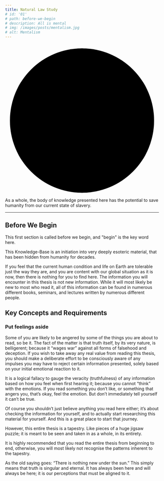 ```yaml
---
title: Natural Law Study
# id: '01'
# path: before-we-begin
# description: All is mental
# img: /images/posts/mentalism.jpg
# alt: Mentalism
---
```


<div class="mt-10 mb-24 w-40 h-40 md:w-56 md:h-56 lg:w-72 lg:h-72 xl:w-80 xl:h-80">
  <svg xmlns:xlink="http://www.w3.org/1999/xlink" viewBox="0 0 546 546" class="stroke-[10] fill-none stroke-black dark:stroke-white">
    <ellipse class="sol-ment oval oval-sm fill-none" rx="128" ry="128" cx="273" cy="273"/>
    <ellipse class="sol-corr oval oval-sm fill-none" rx="128" ry="128" cx="273" cy="145"/>
    <ellipse class="sol-vibr oval oval-sm fill-none" rx="128" ry="128" cx="384" cy="209"/>
    <ellipse class="sol-pola oval oval-sm fill-none" rx="128" ry="128" cx="384" cy="337"/>
    <ellipse class="sol-rhyt oval oval-sm fill-none" rx="128" ry="128" cx="273" cy="401"/>
    <ellipse class="sol-caus oval oval-sm fill-none" rx="128" ry="128" cx="162" cy="337"/>
    <ellipse class="sol-gend oval oval-sm fill-none" rx="128" ry="128" cx="162" cy="209"/>
    <ellipse class="sol-care oval oval-lg fill-none" rx="256" ry="256" cx="273" cy="273"/>
  </svg>
</div>

<div class="flex px-4 py-2 mb-8 font-mono text-xs border">
  As a whole, the body of knowledge presented here has the potential to save humanity from our current state of slavery.
</div>

<hr class="my-8 border border-b-4">

## Before We Begin

This first section is called before we begin, and "begin" is the key word here. 

<span class="desc">This Knowledge-Base is an initiation into very deeply esoteric material, that has been hidden from humanity for decades.</span>

If you feel that the current human condition and life on Earth are tolerable just the way they are, and you are content with our global situation as it is now, then there is nothing for you to find here. The information you will encounter in this thesis is not new information. While it will most likely be new to most who read it, all of this information can be found in numerous different books, seminars, and lectures written by numerous different people.

## Key Concepts and Requirements

### Put feelings aside
  Some of you are likely to be angered by some of the things you are about to read, so be it. The fact of the matter is that truth itself, by its very nature, is belligerent; because it “wages war” against all forms of falsehood and deception. If you wish to take away any real value from reading this thesis, you should make a deliberate effort to be consciously aware of any impulses you may have to reject certain information presented, solely based on your initial emotional reaction to it.

It is a logical fallacy to gauge the veracity (truthfulness) of any information based on how you feel when first hearing it; because you cannot “think” with the emotions. If you read something you don’t like, or something that angers you, that’s okay, feel the emotion.
But don’t immediately tell yourself it can’t be true.

Of course you shouldn’t just believe anything you read here either; it’s about checking the information for yourself, and to actually start researching this material for yourself.
And this is a great place to start that journey.

However, this entire thesis is a tapestry. Like pieces of a huge jigsaw puzzle; it is meant to be seen and taken in as a whole, in its entirety.

It is highly recommended that you read the entire thesis from beginning to end, otherwise, you will most likely not recognise the patterns inherent to the tapestry.

As the old saying goes: “There is nothing new under the sun.” This simply means that truth is  singular and eternal. It has always been here and will always be here; it is our perceptions that must be aligned to it.
